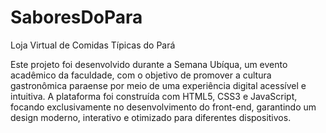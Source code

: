 # SaboresDoPara
Loja Virtual de Comidas Típicas do Pará

Este projeto foi desenvolvido durante a Semana Ubíqua, um evento acadêmico da faculdade, com o objetivo de promover a cultura gastronômica paraense por meio de uma experiência digital acessível e intuitiva.
A plataforma foi construída com HTML5, CSS3 e JavaScript, focando exclusivamente no desenvolvimento do front-end, garantindo um design moderno, interativo e otimizado para diferentes dispositivos.
